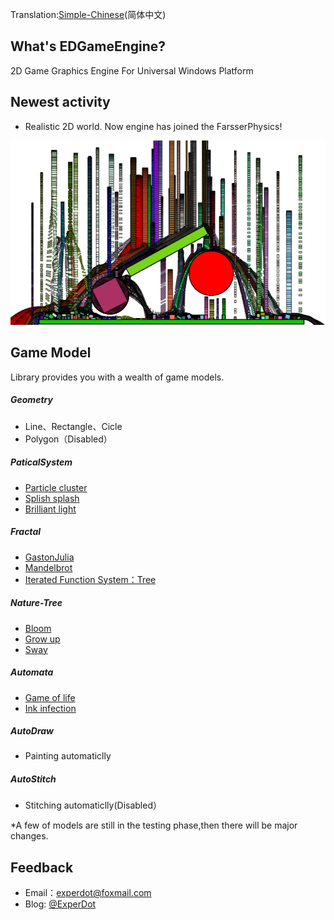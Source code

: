 Translation:[Simple-Chinese](./README.md)(简体中文)

## What's EDGameEngine?
2D Game Graphics Engine For Universal Windows Platform

## Newest activity 
- Realistic 2D world. Now engine has joined the FarsserPhysics!

![Physics](Documentation/Image/Physics/Sample_Physic_01.png)

## Game Model
Library provides you with a wealth of game models.

##### Geometry
- Line、Rectangle、Cicle
- Polygon（Disabled）

##### PaticalSystem
- [Particle cluster](Documentation/Image/ParticalSystem/Sample_ParticalSystem_01.png)
- [Splish splash](Documentation/Image/ParticalSystem/Sample_ParticalSystem_02.png)
- [Brilliant light](Documentation/Image/ParticalSystem/Sample_ParticalSystem_03.png)

##### Fractal
- [GastonJulia](Documentation/Image/Fractal/Sample_Fractal_03.png)
- [Mandelbrot](Documentation/Image/Fractal/Sample_Fractal_01.png)
- [Iterated Function System：Tree](Documentation/Image/Fractal/Sample_Fractal_02.png)

##### Nature-Tree
- [Bloom](Documentation/Image/NatureTree/Sample_NatureTree_01.png)
- [Grow up](Documentation/Image/NatureTree/Dynamic/Dynamic_NatureTree_02.gif)
- [Sway](Documentation/Image/NatureTree/Dynamic/Dynamic_NatureTree_01.gif)

##### Automata
- [Game of life](Documentation/Image/Automata/Sample_CelluarAutomata_01.png)
- [Ink infection](Documentation/Image/Automata/Sample_CelluarAutomata_02.png)

##### AutoDraw
- Painting automaticlly

##### AutoStitch
- Stitching automaticlly(Disabled）

*A few of models are still in the testing phase,then there will be major changes.

## Feedback
* Email：experdot@foxmail.com
* Blog: [@ExperDot](http://www.cnblogs.com/experdot/)
